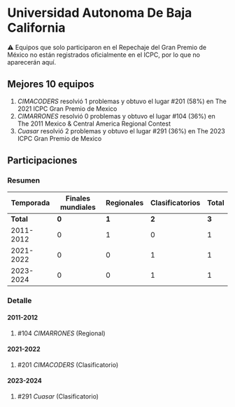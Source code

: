 # Universidad Autonoma De Baja California

:warning: Equipos que solo participaron en el Repechaje del Gran Premio de México no están registrados oficialmente en el ICPC, por lo que no aparecerán aquí.

## Mejores 10 equipos

1. _CIMACODERS_ resolvió 1 problemas y obtuvo el lugar #201 (58%) en The 2021 ICPC Gran Premio de Mexico
1. _CIMARRONES_ resolvió 0 problemas y obtuvo el lugar #104 (36%) en The 2011 Mexico & Central America Regional Contest
1. _Cuasar_ resolvió 2 problemas y obtuvo el lugar #291 (36%) en The 2023 ICPC Gran Premio de Mexico

## Participaciones

### Resumen

| Temporada | Finales mundiales | Regionales | Clasificatorios | Total |
| --- | --- | --- | --- | --- |
| **Total** | **0** | **1** | **2** | **3** |
| 2011-2012 | 0 | 1 | 0 | 1 |
| 2021-2022 | 0 | 0 | 1 | 1 |
| 2023-2024 | 0 | 0 | 1 | 1 |

### Detalle

#### 2011-2012

1. #104 _CIMARRONES_ (Regional)

#### 2021-2022

1. #201 _CIMACODERS_ (Clasificatorio)

#### 2023-2024

1. #291 _Cuasar_ (Clasificatorio)




